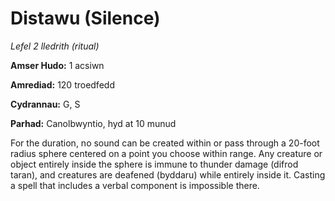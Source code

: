 # Distawu (Silence)

*Lefel 2 lledrith (ritual)*

**Amser Hudo:** 1 acsiwn

**Amrediad:** 120 troedfedd

**Cydrannau:** G, S

**Parhad:** Canolbwyntio, hyd at 10  munud

For the duration, no sound can be created within or pass through a 20-foot radius sphere centered on a point you choose within range. Any creature or object entirely inside the sphere is immune to thunder damage (difrod taran), and creatures are deafened (byddaru) while entirely inside it. Casting a spell that includes a verbal component is impossible there.